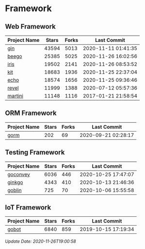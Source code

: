# Framework

## Web Framework
| Project Name | Stars | Forks | Last Commit |
| ------------ | ----- | ----- | ----------- |
| [gin](https://github.com/gin-gonic/gin) | 43594 | 5013 | 2020-11-11 01:41:35 |
| [beego](https://github.com/astaxie/beego) | 25385 | 5025 | 2020-11-26 16:02:56 |
| [iris](https://github.com/kataras/iris) | 19502 | 2141 | 2020-11-26 08:53:52 |
| [kit](https://github.com/go-kit/kit) | 18683 | 1936 | 2020-11-25 22:37:04 |
| [echo](https://github.com/labstack/echo) | 18574 | 1656 | 2020-11-25 09:36:46 |
| [revel](https://github.com/revel/revel) | 11999 | 1388 | 2020-07-12 05:57:36 |
| [martini](https://github.com/go-martini/martini) | 11148 | 1116 | 2017-01-21 21:58:54 |

## ORM Framework
| Project Name | Stars | Forks | Last Commit |
| ------------ | ----- | ----- | ----------- |
| [gorm](https://github.com/jinzhu/gorm) | 202 | 69 | 2020-09-21 02:28:17 |

## Testing Framework
| Project Name | Stars | Forks | Last Commit |
| ------------ | ----- | ----- | ----------- |
| [goconvey](https://github.com/smartystreets/goconvey) | 6036 | 446 | 2020-10-25 17:47:07 |
| [ginkgo](https://github.com/onsi/ginkgo) | 4343 | 410 | 2020-10-13 21:46:36 |
| [goblin](https://github.com/franela/goblin) | 725 | 70 | 2020-10-06 15:55:58 |

## IoT Framework
| Project Name | Stars | Forks | Last Commit |
| ------------ | ----- | ----- | ----------- |
| [gobot](https://github.com/hybridgroup/gobot) | 6840 | 859 | 2019-10-15 17:19:34 |

*Update Date: 2020-11-26T19:00:58*